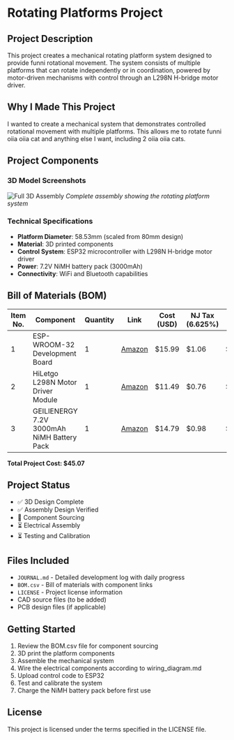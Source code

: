 # Rotating Platforms Project

## Project Description
This project creates a mechanical rotating platform system designed to provide funni rotational movement. The system consists of multiple platforms that can rotate independently or in coordination, powered by motor-driven mechanisms with control through an L298N H-bridge motor driver.

## Why I Made This Project
I wanted to create a mechanical system that demonstrates controlled rotational movement with multiple platforms. This allows me to rotate funni oiia oiia cat and anything else I want, including 2 oiia oiia cats. 
## Project Components

### 3D Model Screenshots
![Full 3D Assembly](https://github.com/user-attachments/assets/a1fb50f3-7028-4a45-bc44-f274d637174f)
*Complete assembly showing the rotating platform system*

### Technical Specifications

- **Platform Diameter**: 58.53mm (scaled from 80mm design)
- **Material**: 3D printed components
- **Control System**: ESP32 microcontroller with L298N H-bridge motor driver
- **Power**: 7.2V NiMH battery pack (3000mAh)
- **Connectivity**: WiFi and Bluetooth capabilities

## Bill of Materials (BOM)

| Item No. | Component | Quantity | Link | Cost (USD) | NJ Tax (6.625%) | Total Cost | Running Total |
|----------|-----------|----------|------|------------|----------------|------------|---------------|
| 1 | ESP-WROOM-32 Development Board | 1 | [Amazon](https://www.amazon.com/gp/product/B08D5ZD528/?th=1) | $15.99 | $1.06 | $17.05 | $17.05 |
| 2 | HiLetgo L298N Motor Driver Module | 1 | [Amazon](https://www.amazon.com/gp/product/B07BK1QL5T/) | $11.49 | $0.76 | $12.25 | $29.30 |
| 3 | GEILIENERGY 7.2V 3000mAh NiMH Battery Pack | 1 | [Amazon](https://www.amazon.com/dp/B0C5WXWWH3/) | $14.79 | $0.98 | $15.77 | $45.07 |

**Total Project Cost: $45.07**

## Project Status
- ✅ 3D Design Complete
- ✅ Assembly Design Verified
- 🔄 Component Sourcing
- ⏳ Electrical Assembly
- ⏳ Testing and Calibration

## Files Included
- `JOURNAL.md` - Detailed development log with daily progress
- `BOM.csv` - Bill of materials with component links
- `LICENSE` - Project license information
- CAD source files (to be added)
- PCB design files (if applicable)

## Getting Started
1. Review the BOM.csv file for component sourcing
2. 3D print the platform components
3. Assemble the mechanical system
4. Wire the electrical components according to wiring_diagram.md
5. Upload control code to ESP32
6. Test and calibrate the system
7. Charge the NiMH battery pack before first use

## License
This project is licensed under the terms specified in the LICENSE file. 